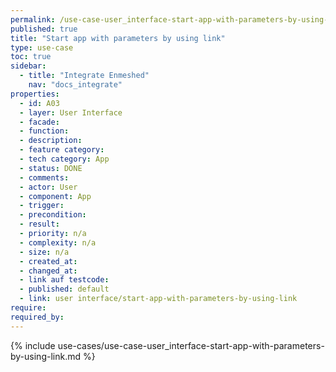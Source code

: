 ```yaml
---
permalink: /use-case-user_interface-start-app-with-parameters-by-using-link
published: true
title: "Start app with parameters by using link"
type: use-case
toc: true
sidebar:
  - title: "Integrate Enmeshed"
    nav: "docs_integrate"
properties:
  - id: A03
  - layer: User Interface
  - facade:
  - function:
  - description:
  - feature category:
  - tech category: App
  - status: DONE
  - comments:
  - actor: User
  - component: App
  - trigger:
  - precondition:
  - result:
  - priority: n/a
  - complexity: n/a
  - size: n/a
  - created_at:
  - changed_at:
  - link auf testcode:
  - published: default
  - link: user interface/start-app-with-parameters-by-using-link
require:
required_by:
---
```


{% include use-cases/use-case-user_interface-start-app-with-parameters-by-using-link.md %}
